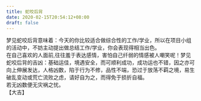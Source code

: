 ```yaml
---
title: 蛇咬后背
date: 2020-02-15T20:54:12+08:00
draft: false
---
```


梦见蛇咬后背意味着：今天的你比较适合做综合性的工作/学业，所以在项目小组的活动中，不妨主动提出做总结工作/学业，你会表现得相当出色。<br>
在自己喜欢的人面前,往往羞于表达感情，害怕自己纤弱的情感被人嘲笑呢！梦见蛇咬后背的吉凶：基础运佳，境遇安全，而可顺利成功，成功运也不错，因之亦可向上伸展发达，人格凶数，陷于行为不修，品性不端，恐过于放荡不羁之境，易生破乱变动或荒亡流败之虑，请好自为之，而得免于损折自福。<br>
若无凶数便无灾祸之忧。<br>
【大吉】